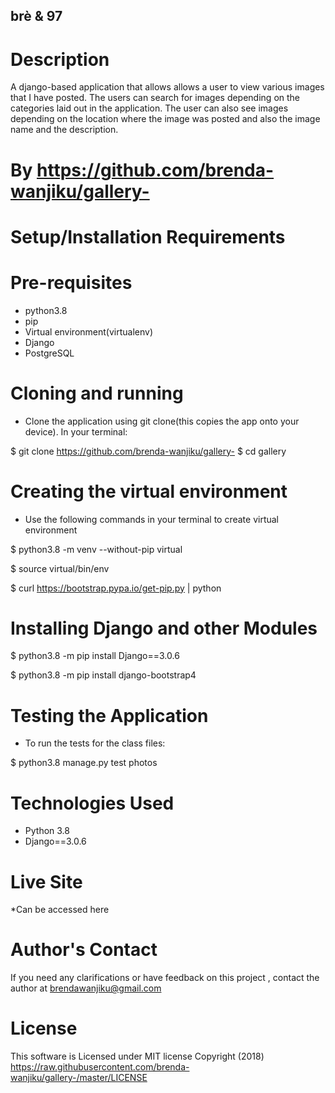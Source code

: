 ## brè & 97

# Description
A django-based application that allows allows a user to view various images that I have posted. The users can search for images depending on the categories laid out in the application. The user can also see images depending on the location where the image was posted and also the image name and the description.


# By https://github.com/brenda-wanjiku/gallery-

# Setup/Installation Requirements
# Pre-requisites
* python3.8
* pip
* Virtual environment(virtualenv)
* Django 
* PostgreSQL

# Cloning and running
* Clone the application using git clone(this copies the app onto your device). In your   terminal:

$ git clone https://github.com/brenda-wanjiku/gallery-
$ cd gallery

# Creating the virtual environment
* Use the following commands in your terminal to create virtual environment

$ python3.8 -m venv --without-pip virtual

$ source virtual/bin/env

$ curl https://bootstrap.pypa.io/get-pip.py | python

# Installing Django and other Modules
$ python3.8 -m pip install Django==3.0.6

$ python3.8 -m pip install django-bootstrap4


# Testing the Application
* To run the tests for the class files:

$ python3.8 manage.py test photos

# Technologies Used
* Python 3.8
* Django==3.0.6


# Live Site
*Can be accessed here 


# Author's Contact
If you need any clarifications or have feedback on this project , contact the author at brendawanjiku@gmail.com

# License
This software is Licensed under MIT license Copyright (2018) https://raw.githubusercontent.com/brenda-wanjiku/gallery-/master/LICENSE
